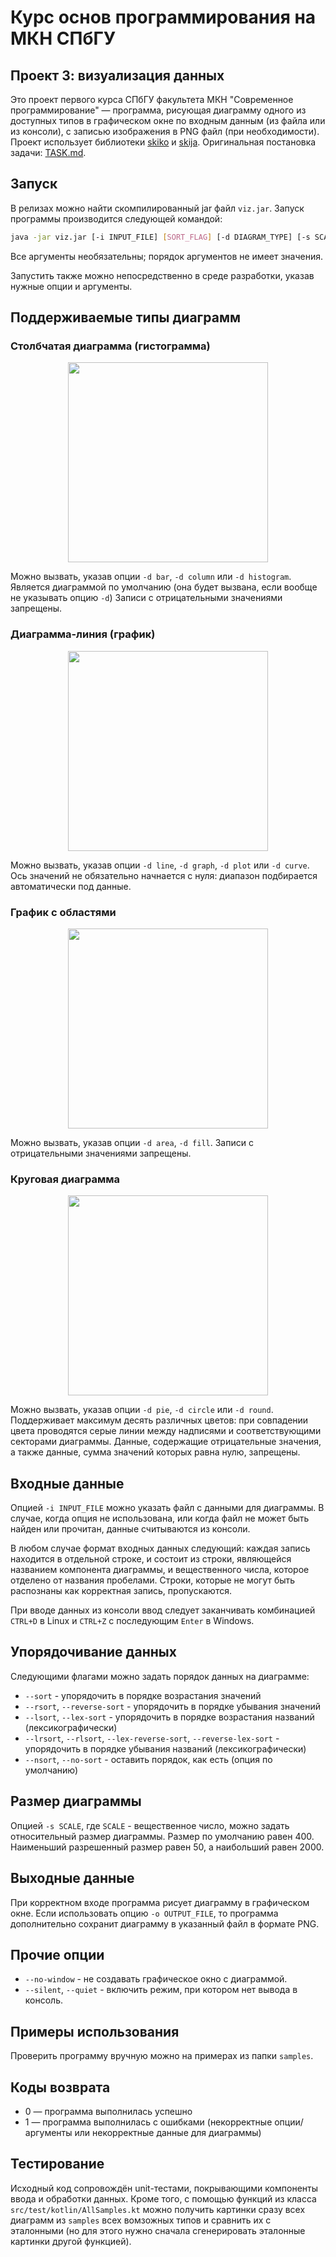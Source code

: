 # Курс основ программирования на МКН СПбГУ
## Проект 3: визуализация данных

Это проект первого курса СПбГУ факультета МКН "Современное программирование" — программа, рисующая диаграмму одного из доступных типов в графическом окне по входным данным (из файла или из консоли), с записью изображения в PNG файл (при необходимости). Проект использует библиотеки [skiko](https://github.com/JetBrains/skiko) и [skija](https://github.com/JetBrains/skija). Оригинальная постановка задачи: [TASK.md](./TASK.md).

## Запуск
В релизах можно найти скомпилированный jar файл `viz.jar`. Запуск программы производится следующей командой:
```sh
java -jar viz.jar [-i INPUT_FILE] [SORT_FLAG] [-d DIAGRAM_TYPE] [-s SCALE] [-o OUTPUT_FILE]
```
Все аргументы необязательны; порядок аргументов не имеет значения.

Запустить также можно непосредственно в среде разработки, указав нужные опции и аргументы.

## Поддерживаемые типы диаграмм

### Столбчатая диаграмма (гистограмма)
<p align='center'>
<img src = 'https://user-images.githubusercontent.com/39223464/137521422-29a8d5ea-81d8-4f61-bf20-7aa91e64b4aa.png' height="320px">
</p>

Можно вызвать, указав опции ``-d bar``, ``-d column`` или ``-d histogram``. Является диаграммой по умолчанию (она будет вызвана, если вообще не указывать опцию ``-d``) Записи с отрицательными значениями запрещены.

### Диаграмма-линия (график)
<p align='center'>
<img src = 'https://user-images.githubusercontent.com/39223464/137522025-72559865-5e91-431c-b79a-429cb2bf901b.png' height="320px">
</p>

Можно вызвать, указав опции ``-d line``, ``-d graph``, ``-d plot`` или ``-d curve``. Ось значений не обязательно начнается с нуля: диапазон подбирается автоматически под данные.

### График с областями
<p align='center'>
<img src = 'https://user-images.githubusercontent.com/39223464/138570367-de57576a-e9fa-46b4-8a65-5d9831f35363.png' height="320px">
</p>

Можно вызвать, указав опции ``-d area``, ``-d fill``. Записи с отрицательными значениями запрещены.

### Круговая диаграмма
<p align='center'>
<img src = 'https://user-images.githubusercontent.com/39223464/137522451-b0f5f254-b188-4d47-a943-4b9ea1cdf7cb.png' height="320px">
</p>

Можно вызвать, указав опции ``-d pie``, ``-d circle`` или ``-d round``. Поддерживает максимум десять различных цветов: при совпадении цвета проводятся серые линии между надписями и соответствующими секторами диаграммы. Данные, содержащие отрицательные значения, а также данные, сумма значений которых равна нулю, запрещены.


## Входные данные

Опцией ``-i INPUT_FILE`` можно указать файл с данными для диаграммы. В случае, когда опция не использована, или когда файл не может быть найден или прочитан, данные считываются из консоли.

В любом случае формат входных данных следующий: каждая запись находится в отдельной строке, и состоит из строки, являющейся названием компонента диаграммы, и вещественного числа, которое отделено от названия пробелами. Строки, которые не могут быть распознаны как корректная запись, пропускаются.

При вводе данных из консоли ввод следует заканчивать комбинацией ``CTRL+D`` в Linux и `CTRL+Z` с последующим ``Enter`` в Windows.

## Упорядочивание данных
Следующими флагами можно задать порядок данных на диаграмме:
* ``--sort`` - упорядочить в порядке возрастания значений
* ``--rsort``, ``--reverse-sort`` - упорядочить в порядке убывания значений
* ``--lsort``, ``--lex-sort`` - упорядочить в порядке возрастания названий (лексикографически)
* ``--lrsort``, ``--rlsort``, ``--lex-reverse-sort``, ``--reverse-lex-sort`` - упорядочить в порядке убывания названий (лексикографически)
* ``--nsort``, ``--no-sort`` - оставить порядок, как есть (опция по умолчанию)


## Размер диаграммы

Опцией ``-s SCALE``, где ``SCALE`` - вещественное число, можно задать относительный размер диаграммы. Размер по умолчанию равен 400. Наименьший разрешенный размер равен 50, а наибольший равен 2000.

## Выходные данные

При корректном входе программа рисует диаграмму в графическом окне. Если использовать опцию ``-o OUTPUT_FILE``, то программа дополнительно сохранит диаграмму в указанный файл в формате PNG.

## Прочие опции
* ``--no-window`` - не создавать графическое окно с диаграммой.
* ``--silent``, ``--quiet`` - включить режим, при котором нет вывода в консоль.

## Примеры использования
Проверить программу вручную можно на примерах из папки `samples`.

## Коды возврата
+ 0 — программа выполнилась успешно
+ 1 — программа выполнилась с ошибками (некорректные опции/аргументы или некорректные данные для диаграммы)

## Тестирование
Исходный код сопровождён unit-тестами, покрывающими компоненты ввода и обработки данных. Кроме того, с помощью функций из класса ``src/test/kotlin/AllSamples.kt`` можно получить картинки сразу всех диаграмм из ``samples`` всех вомзожных типов и сравнить их с эталонными (но для этого нужно сначала сгенерировать эталонные картинки другой функцией).